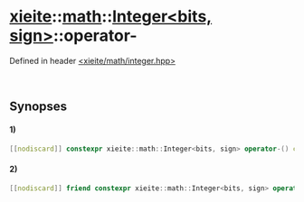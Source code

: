 # [xieite](../../../../../xieite.md)\:\:[math](../../../../../math.md)\:\:[Integer<bits, sign>](../../../../integer.md)\:\:operator-
Defined in header [<xieite/math/integer.hpp>](../../../../../../../include/xieite/math/integer.hpp)

&nbsp;

## Synopses
#### 1)
```cpp
[[nodiscard]] constexpr xieite::math::Integer<bits, sign> operator-() const noexcept;
```
#### 2)
```cpp
[[nodiscard]] friend constexpr xieite::math::Integer<bits, sign> operator-(const xieite::math::Integer<bits, sign> minuend, const xieite::math::Integer<bits, sign> subtrahend) noexcept;
```
